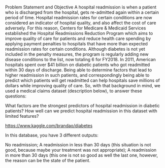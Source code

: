 Problem Statement and Objective A hospital readmission is when a patient who is discharged from the hospital,
gets re-admitted again within a certain period of time. Hospital readmission rates for certain conditions are
now considered an indicator of hospital quality, and also affect the cost of care adversely. For this reason, 
Centers for Medicare & Medicaid Services established the Hospital Readmissions Reduction Program which aims to 
improve quality of care for patients and reduce health care spending by applying payment penalties to hospitals 
that have more than expected readmission rates for certain conditions. Although diabetes is not yet included in 
the penalty measures, the program is regularly adding new disease conditions to the list, now totaling 6 for FY2018. 
In 2011, American hospitals spent over $41 billion on diabetic patients who got readmitted within 30 days of discharge.
Being able to determine factors that lead to higher readmission in such patients, and correspondingly being able 
to predict which patients will get readmitted can help hospitals save millions of dollars while improving quality of care.
So, with that background in mind, we used a medical claims dataset (description below), to answer these questions:

What factors are the strongest predictors of hospital readmission in diabetic patients?
How well can we predict hospital readmission in this dataset with limited features?

https://www.kaggle.com/brandao/diabetes

In this database, you have 3 different outputs:

No readmission;
A readmission in less than 30 days (this situation is not good, because maybe your treatment was not appropriate);
A readmission in more than 30 days (this one is not so good as well the last one, however, the reason can be the state of the patient.
